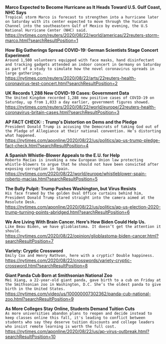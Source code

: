 **Marco Expected to Become Hurricane as It Heads Toward U.S. Gulf Coast, NHC Says**\
`Tropical storm Marco is forecast to strengthen into a hurricane later on Saturday with its center expected to move through the Yucatan Channel into the southeastern Gulf of Mexico by evening, the U.S National Hurricane Center (NHC) said.`\
https://nytimes.com/reuters/2020/08/22/world/americas/22reuters-storm-marco.html?searchResultPosition=1

**How Big Gatherings Spread COVID-19: German Scientists Stage Concert Experiment**\
`Around 1,500 volunteers equipped with face masks, hand disinfectant and tracking gadgets attended an indoor concert in Germany on Saturday as part of a study to simulate how the novel coronavirus spreads in large gatherings.`\
https://nytimes.com/reuters/2020/08/22/arts/22reuters-health-coronavirus-test-concert.html?searchResultPosition=2

**UK Records 1,288 New COVID-19 Cases: Government Data**\
`The United Kingdom recorded 1,288 new positive cases of COVID-19 on Saturday, up from 1,033 a day earlier, government figures showed.`\
https://nytimes.com/reuters/2020/08/22/world/europe/22reuters-health-coronavirus-britain-cases.html?searchResultPosition=3

**AP FACT CHECK: : Trump's Distortion on Dems and the Pledge**\
`President Donald Trump is accusing the Democrats of taking God out of the Pledge of Allegiance at their national convention. He’s distorting what happened. `\
https://nytimes.com/aponline/2020/08/22/us/politics/ap-us-trump-pledge-fact-check.html?searchResultPosition=4

**A Spanish Whistle-Blower Appeals to the E.U. for Help**\
`Roberto Macías is invoking a new European Union law protecting whistle-blowers to argue that he should not have been convicted after exposing corruption in Spain.`\
https://nytimes.com/2020/08/22/world/europe/whistleblower-spain-roberto-macias.html?searchResultPosition=5

**The Bully Pulpit: Trump Pushes Washington, but Virus Resists**\
`His face framed by the golden Oval Office curtains behind him, President Donald Trump stared straight into the camera aimed at the Resolute Desk.`\
https://nytimes.com/aponline/2020/08/22/us/politics/ap-us-election-2020-trump-turning-points-abridged.html?searchResultPosition=6

**We Are Living With Brain Cancer. Here’s How Biden Could Help Us.**\
`Like Beau Biden, we have glioblastoma. It doesn’t get the attention it should.`\
https://nytimes.com/2020/08/22/opinion/glioblastoma-biden-cancer.html?searchResultPosition=7

**Variety: Cryptic Crossword**\
`Emily Cox and Henry Rathvon, here with a cryptic? Double happiness.`\
https://nytimes.com/2020/08/22/crosswords/variety-cryptic-crossword.html?searchResultPosition=8

**Giant Panda Cub Born at Smithsonian National Zoo**\
`Mei Xiang, a 22-year-old giant panda, gave birth to a cub on Friday at the Smithsonian zoo in Washington, D.C. She’s the oldest panda to give birth in the United States.`\
https://nytimes.com/video/us/100000007302362/panda-cub-national-zoo.html?searchResultPosition=9

**As More Colleges Stay Online, Students Demand Tuition Cuts**\
`As more universities abandon plans to reopen and decide instead to keep classes online this fall, it's leading to conflict between students who say they deserve tuition discounts and college leaders who insist remote learning is worth the full cost.`\
https://nytimes.com/aponline/2020/08/22/us/ap-virus-outbreak.html?searchResultPosition=10

